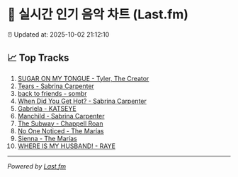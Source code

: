 # 🎵 실시간 인기 음악 차트 (Last.fm)

⏰ Updated at: 2025-10-02 21:12:10

## 📈 Top Tracks

1. [SUGAR ON MY TONGUE - Tyler, The Creator](https://www.last.fm/music/Tyler,+The+Creator/_/SUGAR+ON+MY+TONGUE)
2. [Tears - Sabrina Carpenter](https://www.last.fm/music/Sabrina+Carpenter/_/Tears)
3. [back to friends - sombr](https://www.last.fm/music/sombr/_/back+to+friends)
4. [When Did You Get Hot? - Sabrina Carpenter](https://www.last.fm/music/Sabrina+Carpenter/_/When+Did+You+Get+Hot%3F)
5. [Gabriela - KATSEYE](https://www.last.fm/music/KATSEYE/_/Gabriela)
6. [Manchild - Sabrina Carpenter](https://www.last.fm/music/Sabrina+Carpenter/_/Manchild)
7. [The Subway - Chappell Roan](https://www.last.fm/music/Chappell+Roan/_/The+Subway)
8. [No One Noticed - The Marías](https://www.last.fm/music/The+Mar%C3%ADas/_/No+One+Noticed)
9. [Sienna - The Marías](https://www.last.fm/music/The+Mar%C3%ADas/_/Sienna)
10. [WHERE IS MY HUSBAND! - RAYE](https://www.last.fm/music/RAYE/_/WHERE+IS+MY+HUSBAND%21)

---
*Powered by [Last.fm](https://www.last.fm)*
